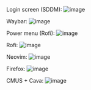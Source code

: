 Login screen (SDDM):
![image](https://github.com/tluijken/.dotfiles/assets/35781348/09303df5-ce24-42b4-8f89-c3126243fed3)

Waybar:
![image](https://github.com/tluijken/.dotfiles/assets/35781348/cb292549-c194-47e1-9b8f-7dd5626a863d)

Power menu (Rofi):
![image](https://github.com/tluijken/.dotfiles/assets/35781348/2879a292-4f1f-466c-83c5-bcdc19069b3b)

Rofi:
![image](https://github.com/tluijken/.dotfiles/assets/35781348/ffa6159a-a177-4a0f-b851-07459cdd8522)

Neovim:
![image](https://github.com/tluijken/.dotfiles/assets/35781348/37f22bd0-3e40-4715-88a1-8ffba7399432)

Firefox:
![image](https://github.com/tluijken/.dotfiles/assets/35781348/5f4cc9b7-7872-4090-a0cb-dd90e812e08e)

CMUS + Cava:
![image](https://github.com/tluijken/.dotfiles/assets/35781348/6b45ac2a-efb6-4339-a4c4-3456cd6acb85)
